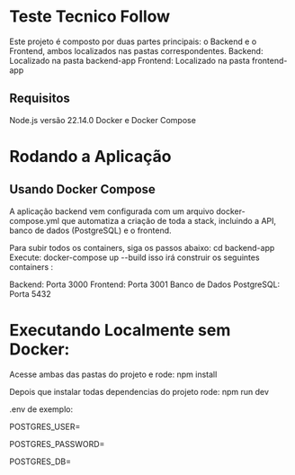 # **Teste Tecnico Follow**

Este projeto é composto por duas partes principais: o Backend e o Frontend, ambos localizados nas pastas correspondentes.
Backend: Localizado na pasta backend-app
Frontend: Localizado na pasta frontend-app

## **Requisitos**

Node.js versão 22.14.0
Docker e Docker Compose

# **Rodando a Aplicação**

## **Usando Docker Compose**

A aplicação backend vem configurada com um arquivo docker-compose.yml que automatiza a criação de toda a stack, incluindo a API, banco de dados (PostgreSQL) e o frontend.

Para subir todos os containers, siga os passos abaixo:
cd backend-app
Execute:
docker-compose up --build
isso irá construir os seguintes containers : 

Backend: Porta 3000
Frontend: Porta 3001
Banco de Dados PostgreSQL: Porta 5432

# **Executando Localmente sem Docker**:
Acesse ambas das pastas do projeto e rode:
npm install

Depois que instalar todas dependencias do projeto rode: 
npm run dev

.env de exemplo:

POSTGRES_USER=

POSTGRES_PASSWORD=

POSTGRES_DB=
